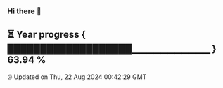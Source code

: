 ### Hi there 👋
⏳ Year progress { ███████████████████▁▁▁▁▁▁▁▁▁▁▁ } 63.94 %
---
⏰ Updated on Thu, 22 Aug 2024 00:42:29 GMT

